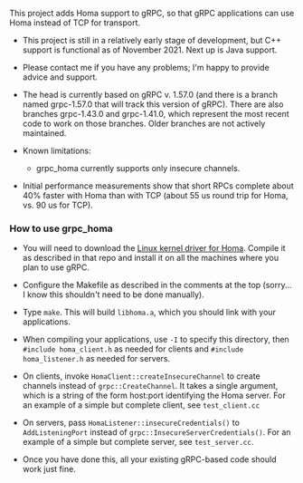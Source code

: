 This project adds Homa support to gRPC, so that gRPC applications can use
Homa instead of TCP for transport.

- This project is still in a relatively early stage of development, but C++
  support is functional as of November 2021. Next up is Java support.

- Please contact me if you have any problems; I'm happy to provide
  advice and support.

- The head is currently based on gRPC v. 1.57.0 (and there is a branch
  named grpc-1.57.0 that will track this version of gRPC). There are
  also branches grpc-1.43.0 and grpc-1.41.0, which represent the
  most recent code to work on those branches. Older branches are not
  actively maintained.

- Known limitations:
  - grpc_homa currently supports only insecure channels.

- Initial performance measurements show that short RPCs complete about
  40% faster with Homa than with TCP (about 55 us round trip for Homa,
  vs. 90 us for TCP).

### How to use grpc_homa
- You will need to download the
  [Linux kernel driver for Homa](https://github.com/PlatformLab/HomaModule).
  Compile it as described in that repo and install it on all the machines
  where you plan to use gRPC.

- Configure the Makefile as described in the comments at the top (sorry...
  I know this shouldn't need to be done manually).

- Type `make`. This will build `libhoma.a`, which you should link with
  your applications.

- When compiling your applications, use `-I` to specify this directory,
  then `#include homa_client.h` as needed for clients and
  `#include homa_listener.h` as needed for servers.

- On clients, invoke `HomaClient::createInsecureChannel` to create
  channels instead of `grpc::CreateChannel`. It takes a single argument,
  which is a string of the form host:port identifying the Homa server.
  For an example of a simple but complete client, see `test_client.cc`

- On servers, pass `HomaListener::insecureCredentials()` to
  `AddListeningPort` instead of `grpc::InsecureServerCredentials()`.
  For an example of a simple but complete server, see `test_server.cc`.

- Once you have done this, all your existing gRPC-based code should
  work just fine.

